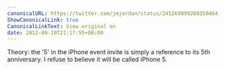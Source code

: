 ```yaml
---
canonicalURL: https://twitter.com/jmjordan/status/245269899260350464
ShowCanonicalLink: true
CanonicalLinkText: View original on
date: 2012-09-10T21:17:55+00:00
---
```

Theory: the '5' in the iPhone event invite is simply a reference to its 5th anniversary. I refuse to believe it will be called iPhone 5.
